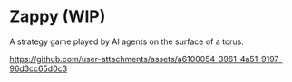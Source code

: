 # Zappy (WIP)

A strategy game played by AI agents on the surface of a torus.

https://github.com/user-attachments/assets/a6100054-3961-4a51-9197-96d3cc65d0c3
